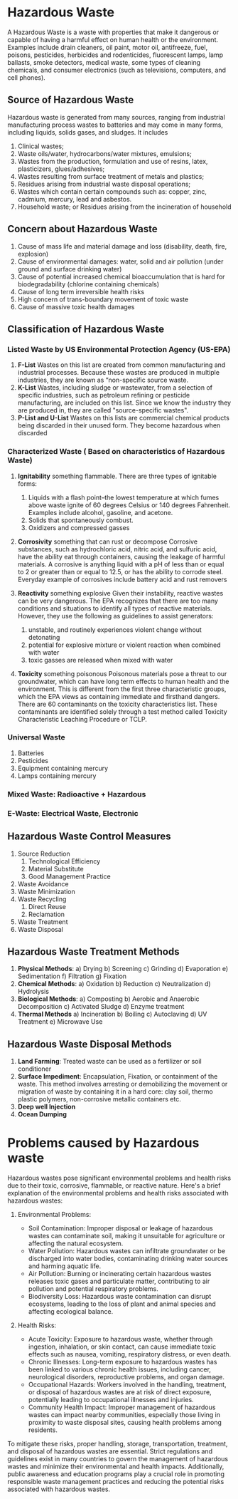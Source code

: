# Hazardous Waste

A Hazardous Waste is a waste with properties that make it dangerous or capable of having a harmful effect on human health or the environment. Examples include drain cleaners, oil paint, motor oil, antifreeze, fuel, poisons, pesticides, herbicides and rodenticides, fluorescent lamps, lamp ballasts, smoke detectors, medical waste, some types of cleaning chemicals, and consumer electronics (such as televisions, computers, and cell phones).

## Source of Hazardous Waste 

Hazardous waste is generated from many sources, ranging from industrial manufacturing process wastes to batteries and may come in many forms, including liquids, solids gases, and sludges. It includes 
1. Clinical wastes; 
2. Waste oils/water, hydrocarbons/water mixtures, emulsions; 
3. Wastes from the production, formulation and use of resins, latex, plasticizers, glues/adhesives; 
4. Wastes resulting from surface treatment of metals and plastics; 
5. Residues arising from industrial waste disposal operations; 
6. Wastes which contain certain compounds such as: copper, zinc, cadmium, mercury, lead and asbestos. 
7. Household waste; or Residues arising from the incineration of household

## Concern about Hazardous Waste 

1. Cause of mass life and material damage and loss (disability, death, fire, explosion) 
2. Cause of environmental damages: water, solid and air pollution (under ground and surface drinking water) 
3. Cause of potential increased chemical bioaccumulation that is hard for biodegradability (chlorine containing chemicals) 
4. Cause of long term irreversible health risks 
5. High concern of trans-boundary movement of toxic waste 
6. Cause of massive toxic health damages

## Classification of Hazardous Waste

### Listed Waste by US Environmental Protection Agency (US-EPA)

1. **F-List** 
	Wastes on this list are created from common manufacturing and industrial processes. Because these wastes are produced in multiple industries, they are known as “non-specific source waste.
1. **K-List** 
	Wastes, including sludge or wastewater, from a selection of specific industries, such as petroleum refining or pesticide manufacturing, are included on this list. Since we know the industry they are produced in, they are called "source-specific wastes".
2. **P-List and U-List** 
	Wastes on this lists are commercial chemical products being discarded in their unused form. They become hazardous when discarded

### Characterized Waste ( Based on characteristics of Hazardous Waste)

1. **Ignitability**
	something flammable. There are three types of ignitable forms: 
	1. Liquids with a flash point–the lowest temperature at which fumes above waste ignite of 60 degrees Celsius or 140 degrees Fahrenheit. Examples include alcohol, gasoline, and acetone.  
	2. Solids that spontaneously combust.
	3. Oxidizers and compressed gasses 
 
2. **Corrosivity**
	something that can rust or decompose Corrosive substances, such as hydrochloric acid, nitric acid, and sulfuric acid, have the ability eat through containers, causing the leakage of harmful materials. A corrosive is anything liquid with a pH of less than or equal to 2 or greater than or equal to 12.5, or has the ability to corrode steel. Everyday example of corrosives include battery acid and rust removers

3. **Reactivity**
	something explosive Given their instability, reactive wastes can be very dangerous. The EPA recognizes that there are too many conditions and situations to identify all types of reactive materials. However, they use the following as guidelines to assist generators: 
	1. unstable, and routinely experiences violent change without detonating 
	2. potential for explosive mixture or violent reaction when combined with water 
	3. toxic gasses are released when mixed with water

4. **Toxicity**
	something poisonous Poisonous materials pose a threat to our groundwater, which can have long term effects to human health and the environment. This is different from the first three characteristic groups, which the EPA views as containing immediate and firsthand dangers. There are 60 contaminants on the toxicity characteristics list. These contaminants are identified solely through a test method called Toxicity Characteristic Leaching Procedure or TCLP.

### Universal Waste
1. Batteries
2. Pesticides 
3. Equipment containing mercury 
4. Lamps containing mercury 

### Mixed Waste: Radioactive + Hazardous

### E-Waste: Electrical Waste, Electronic

## Hazardous Waste Control Measures

1. Source Reduction
	1. Technological Efficiency
	2. Material Substitute 
	3. Good Management Practice 
2. Waste Avoidance 
3. Waste Minimization 
4. Waste Recycling
	1. Direct Reuse
	2. Reclamation 
5. Waste Treatment 
6. Waste Disposal

## Hazardous Waste Treatment Methods

1. **Physical Methods**: 
	a) Drying b) Screening 
	c) Grinding d) Evaporation 
	e) Sedimentation f) Filtration 
	g) Fixation 
1. **Chemical Methods**: 
	a) Oxidation b) Reduction c) Neutralization d) Hydrolysis 
3. **Biological Methods**: 
	a) Composting b) Aerobic and Anaerobic Decomposition 
	c) Activated Sludge d) Enzyme treatment 
4. **Thermal Methods** 
	a) Incineration b) Boiling c) Autoclaving d) UV Treatment e) Microwave Use

## Hazardous Waste Disposal Methods 

1. **Land Farming**: Treated waste can be used as a fertilizer or soil conditioner 
2. **Surface Impediment**: Encapsulation, Fixation, or containment of the waste. This method involves arresting or demobilizing the movement or migration of waste by containing it in a hard core: clay soil, thermo plastic polymers, non-corrosive metallic containers etc. 
3. **Deep well Injection** 
4. **Ocean Dumping**

# Problems caused by Hazardous waste

Hazardous wastes pose significant environmental problems and health risks due to their toxic, corrosive, flammable, or reactive nature. Here's a brief explanation of the environmental problems and health risks associated with hazardous wastes:

1. Environmental Problems:
   - Soil Contamination: Improper disposal or leakage of hazardous wastes can contaminate soil, making it unsuitable for agriculture or affecting the natural ecosystem.
   - Water Pollution: Hazardous wastes can infiltrate groundwater or be discharged into water bodies, contaminating drinking water sources and harming aquatic life.
   - Air Pollution: Burning or incinerating certain hazardous wastes releases toxic gases and particulate matter, contributing to air pollution and potential respiratory problems.
   - Biodiversity Loss: Hazardous waste contamination can disrupt ecosystems, leading to the loss of plant and animal species and affecting ecological balance.

2. Health Risks:
   - Acute Toxicity: Exposure to hazardous waste, whether through ingestion, inhalation, or skin contact, can cause immediate toxic effects such as nausea, vomiting, respiratory distress, or even death.
   - Chronic Illnesses: Long-term exposure to hazardous wastes has been linked to various chronic health issues, including cancer, neurological disorders, reproductive problems, and organ damage.
   - Occupational Hazards: Workers involved in the handling, treatment, or disposal of hazardous wastes are at risk of direct exposure, potentially leading to occupational illnesses and injuries.
   - Community Health Impact: Improper management of hazardous wastes can impact nearby communities, especially those living in proximity to waste disposal sites, causing health problems among residents.

To mitigate these risks, proper handling, storage, transportation, treatment, and disposal of hazardous wastes are essential. Strict regulations and guidelines exist in many countries to govern the management of hazardous wastes and minimize their environmental and health impacts. Additionally, public awareness and education programs play a crucial role in promoting responsible waste management practices and reducing the potential risks associated with hazardous wastes.